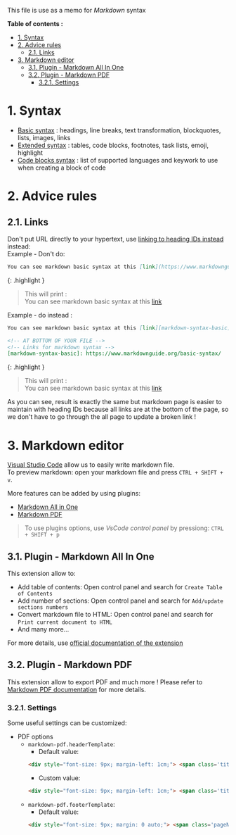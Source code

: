 This file is use as a memo for _Markdown_ syntax

**Table of contents :**
- [1. Syntax](#1-syntax)
- [2. Advice rules](#2-advice-rules)
  - [2.1. Links](#21-links)
- [3. Markdown editor](#3-markdown-editor)
  - [3.1. Plugin - Markdown All In One](#31-plugin---markdown-all-in-one)
  - [3.2. Plugin - Markdown PDF](#32-plugin---markdown-pdf)
    - [3.2.1. Settings](#321-settings)

# 1. Syntax

- [Basic syntax][markdown-syntax-basic] : headings, line breaks, text transformation, blockquotes, lists, images, links
- [Extended syntax][markdown-syntax-extended] : tables, code blocks, footnotes, task lists, emoji, highlight
- [Code blocks syntax][markdown-syntax-code] : list of supported languages and keywork to use when creating a block of code

# 2. Advice rules
## 2.1. Links

Don't put URL directly to your hypertext, use [linking to heading IDs instead][markdown-syntax-linking-heading-ids] instead:  
Example - Don't do:
```markdown
You can see markdown basic syntax at this [link](https://www.markdownguide.org/basic-syntax/)
```

{: .highlight }
> This will print :  
> You can see markdown basic syntax at this [link](https://www.markdownguide.org/basic-syntax/)

Example - do instead :
```markdown
You can see markdown basic syntax at this [link][markdown-syntax-basic]

<!-- AT BOTTOM OF YOUR FILE -->
<!-- Links for markdown syntax -->
[markdown-syntax-basic]: https://www.markdownguide.org/basic-syntax/
```

{: .highlight }
> This will print :  
> You can see markdown basic syntax at this [link][markdown-syntax-basic]

As you can see, result is exactly the same but markdown page is easier to maintain with heading IDs because all links are at the bottom of the page, so we don't have to go through the all page to update a broken link !  

# 3. Markdown editor

[Visual Studio Code][vscode] allow us to easily write markdown file.  
To preview markdown: open your markdown file and press `CTRL + SHIFT + v`.

More features can be added by using plugins:
- [Markdown All in One][vscode-md-all-in-one]
- [Markdown PDF][vscode-md-pdf]

> To use plugins options, use _VsCode control panel_ by pressiong: `CTRL + SHIFT + p`

## 3.1. Plugin - Markdown All In One

This extension allow to:
- Add table of contents: Open control panel and search for `Create Table of Contents`
- Add number of sections: Open control panel and search for `Add/update sections numbers`
- Convert markdown file to HTML: Open control panel and search for `Print current document to HTML`
- And many more...

For more details, use [official documentation of the extension][vscode-md-all-in-one]

## 3.2. Plugin - Markdown PDF

This extension allow to export PDF and much more ! Please refer to [Markdown PDF documentation][vscode-md-pdf] for more details.  

### 3.2.1. Settings

Some useful settings can be customized:
- PDF options
  - `markdown-pdf.headerTemplate`:
    - Default value:
    ```html
    <div style="font-size: 9px; margin-left: 1cm;"> <span class='title'></span></div> <div style="font-size: 9px; margin-left: auto; margin-right: 1cm; ">%%ISO-DATE%%</div>
    ```
    - Custom value:
    ```html
    <div style="font-size: 9px; margin-left: 1cm;"> <span class='title'></span></div>
    ```
  - `markdown-pdf.footerTemplate`:
    - Default value:
    ```html
    <div style="font-size: 9px; margin: 0 auto;"> <span class='pageNumber'></span> / <span class='totalPages'></span></div>
    ```

<!-- Links for markdown syntax -->
[markdown-syntax-basic]: https://www.markdownguide.org/basic-syntax/
[markdown-syntax-extended]: https://www.markdownguide.org/extended-syntax/
[markdown-syntax-linking-heading-ids]: https://www.markdownguide.org/extended-syntax/#linking-to-heading-ids
[markdown-syntax-code]: https://support.codebasehq.com/articles/tips-tricks/syntax-highlighting-in-markdown

<!-- Links for markdown editor -->
[vscode]: https://code.visualstudio.com/
[vscode-md-all-in-one]: https://marketplace.visualstudio.com/items?itemName=yzhang.markdown-all-in-one
[vscode-md-pdf]: https://marketplace.visualstudio.com/items?itemName=yzane.markdown-pdf